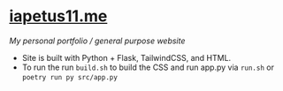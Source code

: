 # [iapetus11.me](https://iapetus11.me) <!--![Code Quality](https://www.codefactor.io/repository/github/iapetus-11/iapetus11.me/badge)-->
*My personal portfolio / general purpose website*

* Site is built with Python + Flask, TailwindCSS, and HTML.
* To run the run `build.sh` to build the CSS and run app.py via `run.sh` or `poetry run py src/app.py`
